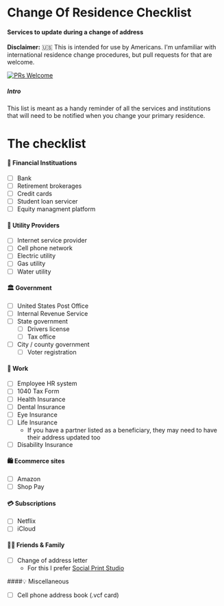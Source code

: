 # Change Of Residence Checklist
#### Services to update during a change of address

**Disclaimer:** 🇺🇸 This is intended for use by Americans. I'm unfamiliar with international residence change procedures, but pull requests for that are welcome.  

[![PRs Welcome](https://img.shields.io/badge/PRs-welcome-brightgreen.svg?style=flat-square)](http://makeapullrequest.com)

##### Intro
This list is meant as a handy reminder of all the services and institutions that will need to be notified when you change your primary residence. 

# The checklist
#### 🏦 Financial Instituations
- [ ] Bank
- [ ] Retirement brokerages
- [ ] Credit cards
- [ ] Student loan servicer 
- [ ] Equity managment platform

#### 🔌 Utility Providers
- [ ] Internet service provider
- [ ] Cell phone network
- [ ] Electric utility
- [ ] Gas utility
- [ ] Water utility

#### 🏛 Government
- [ ] United States Post Office
- [ ] Internal Revenue Service
- [ ] State government
     - [ ] Drivers license
     - [ ] Tax office
- [ ] City / county government
     - [ ] Voter registration 

#### 💼 Work
- [ ] Employee HR system
- [ ] 1040 Tax Form
- [ ] Health Insurance
- [ ] Dental Insurance
- [ ] Eye Insurance
- [ ] Life Insurance
     - If you have a partner listed as a beneficiary, they may need to have their address updated too
- [ ] Disability Insurance

#### 🛍 Ecommerce sites
- [ ] Amazon
- [ ] Shop Pay

#### 💳 Subscriptions
- [ ] Netflix
- [ ] iCloud

#### 👯‍♀️ Friends & Family
- [ ] Change of address letter
     - For this I prefer [Social Print Studio](https://www.socialprintstudio.com/)

####💡 Miscellaneous
- [ ] Cell phone address book (.vcf card)

